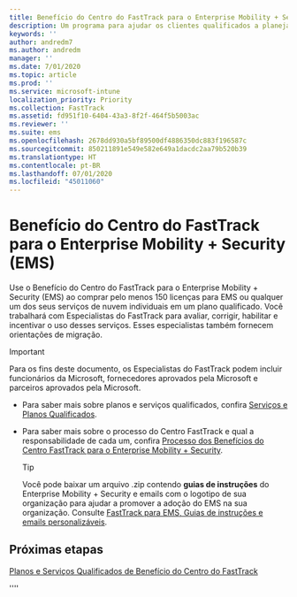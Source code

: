 ```yaml
---
title: Benefício do Centro do FastTrack para o Enterprise Mobility + Security (EMS)
description: Um programa para ajudar os clientes qualificados a planejar e implantar o Intune e o Azure Active Directory Premium
keywords: ''
author: andredm7
ms.author: andredm
manager: ''
ms.date: 7/01/2020
ms.topic: article
ms.prod: ''
ms.service: microsoft-intune
localization_priority: Priority
ms.collection: FastTrack
ms.assetid: fd951f10-6404-43a3-8f2f-464f5b5003ac
ms.reviewer: ''
ms.suite: ems
ms.openlocfilehash: 2678dd930a5bf89500df4886350dc883f196587c
ms.sourcegitcommit: 850211891e549e582e649a1dacdc2aa79b520b39
ms.translationtype: HT
ms.contentlocale: pt-BR
ms.lasthandoff: 07/01/2020
ms.locfileid: "45011060"
---
```

# <a name="fasttrack-center-benefit-for-enterprise-mobility--security-ems"></a>Benefício do Centro do FastTrack para o Enterprise Mobility + Security (EMS)

Use o Benefício do Centro do FastTrack para o Enterprise Mobility + Security (EMS) ao comprar pelo menos 150 licenças para EMS ou qualquer um dos seus serviços de nuvem individuais em um plano qualificado. Você trabalhará com Especialistas do FastTrack para avaliar, corrigir, habilitar e incentivar o uso desses serviços. Esses especialistas também fornecem orientações de migração. 

> [!IMPORTANT]
> Para os fins deste documento, os Especialistas do FastTrack podem incluir funcionários da Microsoft, fornecedores aprovados pela Microsoft e parceiros aprovados pela Microsoft.

- Para saber mais sobre planos e serviços qualificados, confira [Serviços e Planos Qualificados](M365-eligible-services-and-plans.md).

- Para saber mais sobre o processo do Centro FastTrack e qual a responsabilidade de cada um, confira [Processo dos Benefícios do Centro FastTrack para o Enterprise Mobility + Security](EMS-fasttrack-process.md).

    > [!TIP]
    > Você pode baixar um arquivo .zip contendo **guias de instruções** do Enterprise Mobility + Security e emails com o logotipo de sua organização para ajudar a promover a adoção do EMS na sua organização. Consulte [FastTrack para EMS, Guias de instruções e emails personalizáveis](https://gallery.technet.microsoft.com/FastTrack-for-EMS-How-To-f170da4c).

## <a name="next-steps"></a>Próximas etapas

[Planos e Serviços Qualificados de Benefício do Centro do FastTrack](M365-eligible-services-and-plans.md)

''''
